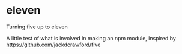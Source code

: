# eleven
Turning five up to eleven

A little test of what is involved in making an npm module, inspired by https://github.com/jackdcrawford/five